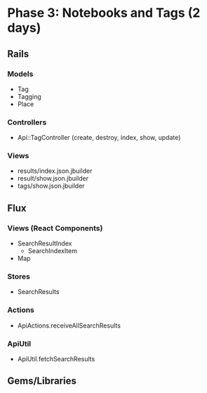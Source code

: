 # Phase 3: Notebooks and Tags (2 days)

## Rails
### Models
* Tag
* Tagging
* Place

### Controllers
* Api::TagController (create, destroy, index, show, update)

### Views
* results/index.json.jbuilder
* result/show.json.jbuilder
* tags/show.json.jbuilder

## Flux
### Views (React Components)
* SearchResultIndex
  - SearchIndexItem
* Map

### Stores
* SearchResults

### Actions
* ApiActions.receiveAllSearchResults 

### ApiUtil
* ApiUtil.fetchSearchResults

## Gems/Libraries
